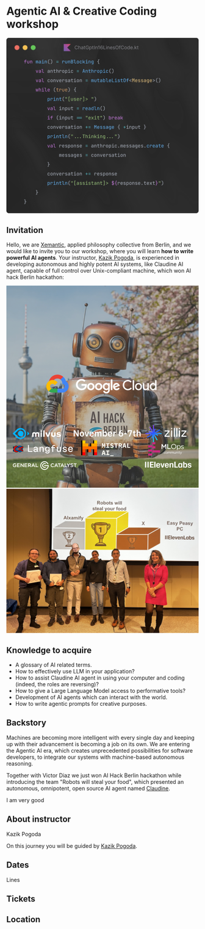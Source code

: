# Agentic AI & Creative Coding workshop

![chat_gpt_in_16_lines_of_code.webp](images/chat_gpt_in_16_lines_of_code.webp)

## Invitation

Hello, we are <a href="https://xemantic.com/">Xemantic</a>, applied philosophy collective from Berlin, and we would like to invite you to our workshop, where you will learn <b>how to write powerful AI agents</b>. Your instructor, [Kazik Pogoda](#about-instructor), is experienced in developing autonomous and highly potent AI systems, like Claudine AI agent, capable of full control over Unix-compliant machine, which won AI hack Berlin hackathon:

![Hero-Robot-Berlin-Hackathon-Website.png](images/Hero-Robot-Berlin-Hackathon-Website.png)
![robots_will_steal_your_food.jpg](images/robots_will_steal_your_food.jpg)

## Knowledge to acquire

- A glossary of AI related terms.
- How to effectively use LLM in your application?
- How to assist Claudine AI agent in using your computer and coding (indeed, the roles are reversing)?
- How to give a Large Language Model access to performative tools?
- Development of AI agents which can interact with the world.
- How to write agentic prompts for creative purposes.

## Backstory



Machines are becoming more intelligent with every single day and keeping up with their advancement is becoming a job on its own. We are entering the Agentic AI era, which creates unprecedented possibilities for software developers, to integrate our systems with machine-based autonomous reasoning. 

Together with Victor Diaz we just won AI Hack Berlin hackathon while introducing the team "Robots will steal your food", which presented an autonomous, omnipotent, open source AI agent named
      <a href="https://github.com/xemantic/claudine/">Claudine</a>.

I am very good 


## About instructor

Kazik Pogoda

On this journey you will be guided by [Kazik Pogoda](https://www.linkedin.com/in/kpogoda/).

## Dates

Lines

## Tickets



## Location


